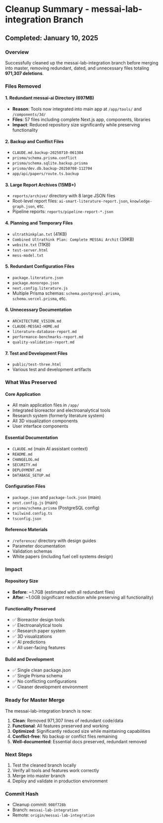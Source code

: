 # Cleanup Summary - messai-lab-integration Branch

## Completed: January 10, 2025

### Overview
Successfully cleaned up the messai-lab-integration branch before merging into master, removing redundant, dated, and unnecessary files totaling **971,307 deletions**.

### Files Removed

#### 1. Redundant messai-ai Directory (697MB)
- **Reason**: Tools now integrated into main app at `/app/tools/` and `/components/3d/`
- **Files**: 57 files including complete Next.js app, components, libraries
- **Impact**: Reduced repository size significantly while preserving functionality

#### 2. Backup and Conflict Files
- `CLAUDE.md.backup-20250710-061304`
- `prisma/schema.prisma.conflict`
- `prisma/schema.sqlite.backup.prisma`
- `prisma/dev.db.backup-20250708-112704`
- `app/api/papers/route.ts.backup`

#### 3. Large Report Archives (15MB+)
- `reports/archive/` directory with 8 large JSON files
- Root-level report files: `ai-smart-literature-report.json`, `knowledge-graph.json`, etc.
- Pipeline reports: `reports/pipeline-report-*.json`

#### 4. Planning and Temporary Files
- `ultrathinkplan.txt` (41KB)
- `Combined Ultrathink Plan: Complete MESSAi Archit` (39KB)
- `website.txt` (11KB)
- `test-server.html`
- `mess-model.txt`

#### 5. Redundant Configuration Files
- `package.literature.json`
- `package.monorepo.json`
- `next.config.literature.js`
- Multiple Prisma schemas: `schema.postgresql.prisma`, `schema.vercel.prisma`, etc.

#### 6. Unnecessary Documentation
- `ARCHITECTURE_VISION.md`
- `CLAUDE-MESSAI-HOME.md`
- `literature-database-report.md`
- `performance-benchmarks-report.md`
- `quality-validation-report.md`

#### 7. Test and Development Files
- `public/test-three.html`
- Various test and development artifacts

### What Was Preserved

#### Core Application
- All main application files in `/app/`
- Integrated bioreactor and electroanalytical tools
- Research system (formerly literature system)
- All 3D visualization components
- User interface components

#### Essential Documentation
- `CLAUDE.md` (main AI assistant context)
- `README.md`
- `CHANGELOG.md`
- `SECURITY.md`
- `DEPLOYMENT.md`
- `DATABASE_SETUP.md`

#### Configuration Files
- `package.json` and `package-lock.json` (main)
- `next.config.js` (main)
- `prisma/schema.prisma` (PostgreSQL config)
- `tailwind.config.ts`
- `tsconfig.json`

#### Reference Materials
- `/reference/` directory with design guides
- Parameter documentation
- Validation schemas
- White papers (including fuel cell systems design)

### Impact

#### Repository Size
- **Before**: ~1.7GB (estimated with all redundant files)
- **After**: ~1.0GB (significant reduction while preserving all functionality)

#### Functionality Preserved
- ✅ Bioreactor design tools
- ✅ Electroanalytical tools
- ✅ Research paper system
- ✅ 3D visualizations
- ✅ AI predictions
- ✅ All user-facing features

#### Build and Development
- ✅ Single clean package.json
- ✅ Single Prisma schema
- ✅ No conflicting configurations
- ✅ Cleaner development environment

### Ready for Master Merge

The messai-lab-integration branch is now:
1. **Clean**: Removed 971,307 lines of redundant code/data
2. **Functional**: All features preserved and working
3. **Optimized**: Significantly reduced size while maintaining capabilities
4. **Conflict-free**: No backup or conflict files remaining
5. **Well-documented**: Essential docs preserved, redundant removed

### Next Steps
1. Test the cleaned branch locally
2. Verify all tools and features work correctly
3. Merge into master branch
4. Deploy and validate in production environment

### Commit Hash
- Cleanup commit: `908f728b`
- Branch: `messai-lab-integration`
- Remote: `origin/messai-lab-integration`